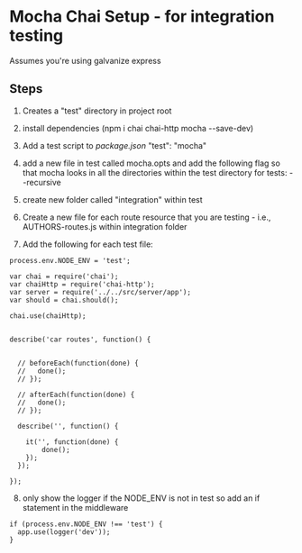 # Mocha Chai Setup - for integration testing

Assumes you're using galvanize express

## Steps

1. Creates a "test" directory in project root

2. install dependencies (npm i chai chai-http mocha --save-dev)

3. Add a test script to *package.json* "test": "mocha"

4. add a new file in test called mocha.opts and add the following flag so that mocha
looks in all the directories within the test directory for tests: --recursive

5. create new folder called "integration" within test

6. Create a new file for each route resource that you are testing - i.e., AUTHORS-routes.js
within integration folder

7. Add the following for each test file:

```
process.env.NODE_ENV = 'test';

var chai = require('chai');
var chaiHttp = require('chai-http');
var server = require('../../src/server/app');
var should = chai.should();

chai.use(chaiHttp);


describe('car routes', function() {


  // beforeEach(function(done) {
  //   done();
  // });

  // afterEach(function(done) {
  //   done();
  // });

  describe('', function() {

    it('', function(done) {
        done();
    });
  });

});
```
8. only show the logger if the NODE_ENV is not in test so add an if statement in the middleware

```
if (process.env.NODE_ENV !== 'test') {
  app.use(logger('dev'));
}
```
